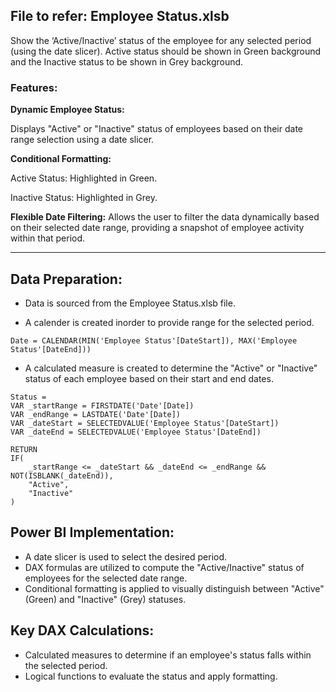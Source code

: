 
## File to refer: Employee Status.xlsb

Show the ‘Active/Inactive’ status of the employee for any selected period (using the date
slicer). Active status should be shown in Green background and the Inactive status to be
shown in Grey background.

### Features:
**Dynamic Employee Status:** 

Displays "Active" or "Inactive" status of employees based on their date range selection using a date slicer.

**Conditional Formatting:**

Active Status: Highlighted in Green.

Inactive Status: Highlighted in Grey.


**Flexible Date Filtering:** Allows the user to filter the data dynamically based on their selected date range, providing a snapshot of employee activity within that period.


---

## Data Preparation:

- Data is sourced from the Employee Status.xlsb file.

- A calender is created inorder to provide range for the selected period.

```
Date = CALENDAR(MIN('Employee Status'[DateStart]), MAX('Employee Status'[DateEnd]))
```

 - A calculated measure is created to determine the "Active" or "Inactive" status of each employee based on their start and end dates.

```
Status = 
VAR _startRange = FIRSTDATE('Date'[Date])
VAR _endRange = LASTDATE('Date'[Date])
VAR _dateStart = SELECTEDVALUE('Employee Status'[DateStart])
VAR _dateEnd = SELECTEDVALUE('Employee Status'[DateEnd])

RETURN 
IF(
    _startRange <= _dateStart && _dateEnd <= _endRange && NOT(ISBLANK(_dateEnd)),
    "Active", 
    "Inactive"
)
```

## Power BI Implementation:

 - A date slicer is used to select the desired period.
 - DAX formulas are utilized to compute the "Active/Inactive" status of employees for the selected date range.
 - Conditional formatting is applied to visually distinguish between "Active" (Green) and "Inactive" (Grey) statuses.


## Key DAX Calculations:

 - Calculated measures to determine if an employee's status falls within the selected period.
 - Logical functions to evaluate the status and apply formatting.


